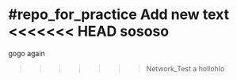 #repo_for_practice
Add new text
<<<<<<< HEAD
sososo
=======
gogo
again
>>>>>>> Network_Test
a
hollohlo
